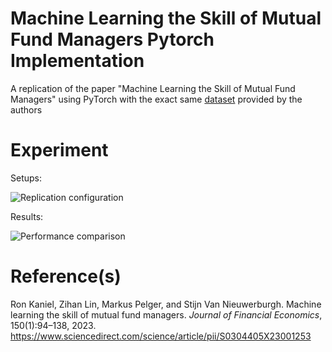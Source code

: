 # Machine Learning the Skill of Mutual Fund Managers Pytorch Implementation
A replication of the paper "Machine Learning the Skill of Mutual Fund Managers" using PyTorch with the exact same [dataset](https://data.mendeley.com/datasets/jxzgfw47wg/1) provided by the authors

# Experiment
Setups:

![Replication configuration](https://github.com/user-attachments/assets/1256dec3-4bf5-45a9-ab84-579f33c513e9)

Results:

![Performance comparison](https://github.com/user-attachments/assets/21f64b8b-1c0c-4eac-af49-008a696f9d9c)


# Reference(s)
Ron Kaniel, Zihan Lin, Markus Pelger, and Stijn Van Nieuwerburgh. Machine learning the skill of mutual fund managers. _Journal of Financial Economics_, 150(1):94–138, 2023. https://www.sciencedirect.com/science/article/pii/S0304405X23001253 
